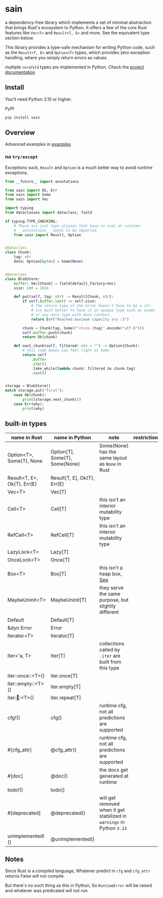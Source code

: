 # sain

a dependency-free library which implements a set of minimal abstraction that brings Rust's ecosystem to Python.
It offers a few of the core Rust features like `Vec<T>` and `Result<T, E>` and more. See the equivalent type section below.

This library provides a type-safe mechanism for writing Python code, such as the `Result<T, E>` and `Option<T>` types,
which provides zero exception handling, where you simply return errors as values.

multiple `core`/`std` types are implemented in Python. Check the [project documentation](https://nxtlo.github.io/sain/sain.html)

## Install

You'll need Python 3.10 or higher.

PyPI

```sh
pip install sain
```

## Overview

Advanced examples in [examples](https://github.com/nxtlo/sain/tree/master/examples)

### no `try/except`

Exceptions suck, `Result` and `Option` is a much better way to avoid runtime exceptions.

```py
from __future__ import annotations

from sain import Ok, Err
from sain import Some
from sain import Vec

import typing
from dataclasses import dataclass, field

if typing.TYPE_CHECKING:
    # These are just type aliases that have no cost at runtime.
    # __annotations__ needs to be imported.
    from sain import Result, Option


@dataclass
class Chunk:
    tag: str
    data: Option[bytes] = Some(None)


@dataclass
class BlobStore:
    buffer: Vec[Chunk] = field(default_factory=Vec)
    size: int = 1024

    def put(self, tag: str) -> Result[Chunk, str]:
        if self.buffer.len() >= self.size:
            # The return type of the error doesn't have to be a str.
            # its much better to have it an opaque type such as enums
            # or any data type with more context.
            return Err("Reached maximum capacity sry :3")

        chunk = Chunk(tag, Some(f"chunk.{tag}".encode("utf-8")))
        self.buffer.push(chunk)
        return Ok(chunk)

    def next_chunk(self, filtered: str = "") -> Option[Chunk]:
        # this code makes you feel right at home.
        return self
            .buffer
            .iter()
            .take_while(lambda chunk: filtered in chunk.tag)
            .next()


storage = BlobStore()
match storage.put("first"):
    case Ok(chunk):
        print(storage.next_chunk())
    case Err(why):
        print(why)
```

## built-in types

| name in Rust                  | name in Python                   | note                                                                                                                       | restrictions               |
| ----------------------------- | -------------------------------  | -------------------------------------------------------------------------------------------------------------------------- | -------------------------- |
| Option\<T>, Some(T), None     | Option[T], Some(T), Some(None)   | Some(None) has the same layout as `None` in Rust                                                                           |                            |
| Result\<T, E>, Ok(T), Err(E)  | Result[T, E], Ok(T), Err(E)      |                                                                                                                            |                            |
| Vec\<T>                       | Vec[T]                           |                                                                                                                            |                            |
| Cell\<T>                      | Cell[T]                          | this isn't an interior mutability type                                                                                     |                            |
| RefCell\<T>                   | RefCell[T]                       | this isn't an interior mutability type                                                                                     |                            |
| LazyLock\<T>                  | Lazy[T]                          |                                                                                                                            |                            |
| OnceLock\<T>                  | Once[T]                          |                                                                                                                            |                            |
| Box\<T>                       | Box[T]                           | this isn't a heap box, [See]([https://nxtlo.github.io/sain/sain/boxed.html](https://nxtlo.github.io/sain/sain/boxed.html)) |                            |
| MaybeUninit\<T>               | MaybeUninit[T]                   | they serve the same purpose, but slightly different                                                                        |                            |
| Default                       | Default[T]                       |                                                                                                                            |                            |
| &dyn Error                    | Error                            |                                                                                                                            |                            |
| Iterator\<T>                  | Iterator[T]                      |                                                                                                                            |                            |
| Iter\<'a, T>                  | Iter[T]                          | collections called by `.iter` are built from this type                                                                     |                            |
| iter::once::\<T>()            | iter.once[T]                     |                                                                                                                            |                            |
| iter::empty::\<T>()           | iter.empty[T]                    |                                                                                                                            |                            |
| iter::repeat::\<T>()          | iter.repeat[T]                   |                                                                                                                            |                            |
| cfg!()                        | cfg()                            | runtime cfg, not all predictions are supported                                                                             |                            |
| #[cfg_attr]                   | @cfg_attr()                      | runtime cfg, not all predictions are supported                                                                             |                            |
| #[doc]                        | @doc()                           | the docs get generated at runtime                                                                                          |                            |
| todo!()                       | todo()                           |                                                                                                                            |                            |
| #[deprecated]                 | @deprecated()                    | will get removed when it get stabilized in `warnings` in Python `3.13`                                                     |                            |
| unimplemented!()              | @unimplemented()                 |                                                                                                                            |                            |

## Notes

Since Rust is a compiled language, Whatever predict in `cfg` and `cfg_attr` returns False will not compile.

But there's no such thing as this in Python, So `RuntimeError` will be raised and whatever was predicated will not run.

